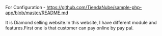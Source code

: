 For Configuration - https://github.com/TiendaNube/sample-php-app/blob/master/README.md

 It is Diamond selling website.In this website, I have different module and features.First one is that customer can pay online by pay pal.
